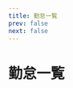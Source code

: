 ```yaml
---
title: 勤怠一覧
prev: false
next: false
---
```


<script setup>
  import Attendances from '.vitepress/theme/contents/Attendances.vue'
</script>

<style>
  #VPContent {
    margin-top: -30px;
    margin-left: calc(45% - 50vw);
  }
  
  table {
    width: 125%;
    height: 480px;
  }

</style>

# 勤怠一覧

<Attendances />
